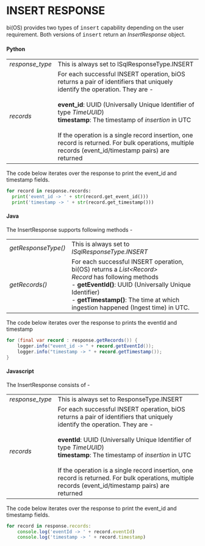 # INSERT RESPONSE

bi(OS) provides two types of <span style="font-family:Courier New;">insert</span> capability depending on the user requirement.  Both versions of <span style="font-family:Courier New;">insert</span>
return an _InsertResponse_ object.

<!-- tabs:start -->

#### **Python**

|                  |                                                                                                                                                                                                                                                                                                                                                                                                                          |
| ---------------- | ------------------------------------------------------------------------------------------------------------------------------------------------------------------------------------------------------------------------------------------------------------------------------------------------------------------------------------------------------------------------------------------------------------------------ |
| _response\_type_ | This is always set to ISqlResponseType.INSERT                                                                                                                                                                                                                                                                                                                                                                            |
| _records_        | For each successful INSERT operation, biOS returns a pair of identifiers that uniquely identify the operation. They are -<br><br>**event_id**: UUID (Universally Unique Identifier of type _TimeUUID_)<br>**timestamp**: The timestamp of _insertion_ in UTC<br><br>If the operation is a single record insertion, one record is returned. For bulk operations, multiple records (event_id/timestamp pairs) are returned |

The code below iterates over the response to print the event_id and timestamp fields.

```python
for record in response.records:
  print('event_id -> ' + str(record.get_event_id()))
  print('timestamp -> ' + str(record.get_timestamp()))
```

#### **Java**
The InsertResponse supports following methods -

|                     |                                                                                                                                                                                                                                                              |
| ------------------- | ------------------------------------------------------------------------------------------------------------------------------------------------------------------------------------------------------------------------------------------------------------ |
| _getResponseType()_ | This is always set to _ISqlResponseType.INSERT_                                                                                                                                                                                                              |
| _getRecords()_      | For each successful INSERT operation, bi(OS) returns a _List\<Record\>_<br>_Record_ has following methods<br> - **getEventId()**: UUID (Universally Unique Identifier)<br> - **getTimestamp()**: The time at which ingestion happened (Ingest time)  in UTC. |

The code below iterates over the response to prints the eventId and timestamp

```java
for (final var record : response.getRecords()) {
    logger.info("event_id -> " + record.getEventId());
    logger.info("timestamp -> " + record.getTimestamp());
}
```

#### **Javascript**
The InsertResponse consists of -

|                  |                                                                                                                                                                                                                                                                                                                                                                                                                         |
| ---------------- | ----------------------------------------------------------------------------------------------------------------------------------------------------------------------------------------------------------------------------------------------------------------------------------------------------------------------------------------------------------------------------------------------------------------------- |
| _response\_type_ | This is always set to ResponseType.INSERT                                                                                                                                                                                                                                                                                                                                                                               |
| _records_        | For each successful INSERT operation, biOS returns a pair of identifiers that uniquely identify the operation. They are -<br><br>**eventId**: UUID (Universally Unique Identifier of type _TimeUUID_)<br>**timestamp**: The timestamp of _insertion_ in UTC<br><br>If the operation is a single record insertion, one record is returned. For bulk operations, multiple records (event_id/timestamp pairs) are returned |

The code below iterates over the response to print the event_id and timestamp fields.

```javascript
for record in response.records:
    console.log('eventId -> ' + record.eventId)
    console.log('timestamp -> ' + record.timestamp)
```

<!-- tabs:end -->
